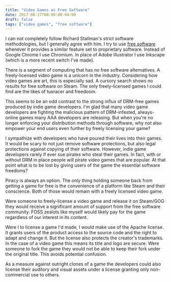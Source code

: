```yaml
---
title: "Video Games as Free Software"
date: 2017-08-27T00:00:00-04:00
draft: false
tags: ["video games", "free software"]
---
```


I can not completely follow Richard Stallman's strict software methodologies, but I generally agree with him. I try to use [free software](https://en.wikipedia.org/wiki/Free_software) whenever it provides a similar feature set to proprietary software. Instead of Google Chrome I use Chromium. In place of Adobe Illustrator I use Inkscape (which is a more recent switch I've made).

There is a segment of computing that has _no_ free software alternatives. A freely-licensed video game is a unicorn in the industry. Considering how video games are art, this is especially sad. A cursory search shows no results for free software on Steam. The only freely-licensed games I could find are the likes of tuxracer and freedoom.

This seems to be an odd contrast to the strong influx of DRM-free games produced by indie game developers. I'm glad that many video game developers are fighting the malicious pattern of DRM-infested, always-online games many AAA developers are releasing. But when you're no longer enforcing your distribution methods through software, why not also empower your end users even further by freely licensing your game?

I sympathize with developers who have poured their lives into their games. It would be scary to not just remove software protections, but also legal protections against copying of their software. However, indie game developers rarely if ever sue pirates who steal their games. In fact, with or without DRM in place people _will_ pirate video games that are popular. At that point what is to be lost by giving users of the game the essential software freedoms?

Piracy is always an option. The only thing holding someone back from getting a game for free is the convenience of a platform like Steam and their conscience. Both of those would remain with a freely licensed video game.

Were someone to freely-license a video game and release it on Steam/GOG they would receive a significant amount of support from the free software community. FOSS zealots like myself would likely pay for the game regardless of our interest in its content.

Were I to license a game I'd made, I would make use of the Apache license. It grants users of the product access to the source code and the right to adapt and change it. But the license also protects the creator's trademarks. In the case of a video game this means its title and logo are secure. Were someone to fork the game they would not be able to keep their fork under the original title. This avoids potential confusion.

As a measure against outright clones of a game the developers could also license their auditory and visual assets under a license granting only non-commercial use to others.
